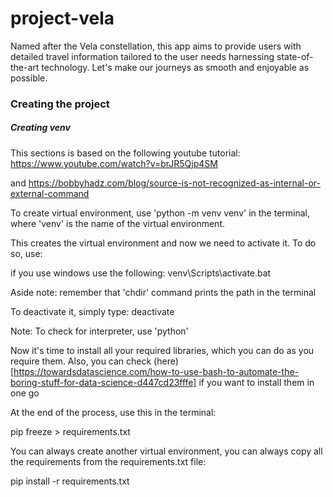 # project-vela

Named after the Vela constellation, this app aims to provide users with detailed travel information tailored to the user needs harnessing state-of-the-art technology. Let's make our journeys as smooth and enjoyable as possible.


### Creating the project

##### Creating venv

This sections is based on the following youtube tutorial: 
https://www.youtube.com/watch?v=brJR5Qjp4SM

and https://bobbyhadz.com/blog/source-is-not-recognized-as-internal-or-external-command

To create virtual environment, use 'python -m venv venv' in the terminal, where 'venv' is the name of the virtual environment. 

This creates the virtual environment and now we need to activate it. To do so, use:

if you use windows use the following: venv\Scripts\activate.bat

Aside note: remember that 'chdir' command prints the path in the terminal

To deactivate it, simply type: deactivate

Note: To check for interpreter, use 'python'

Now it's time to install all your required libraries, which you can do as you require them. Also, you can check (here)[https://towardsdatascience.com/how-to-use-bash-to-automate-the-boring-stuff-for-data-science-d447cd23fffe] if you want to install them in one go

At the end of the process, use this in the terminal:

pip freeze > requirements.txt

You can always create another virtual environment, you can always copy all the requirements from the requirements.txt file:

pip install -r requirements.txt
